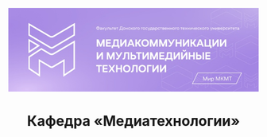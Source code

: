 <p align="center"> 
<img src="https://github.com/Department-of-Media-Technology-DSTU/.github/blob/main/MKMT.jpg?raw=true">
<h1 align=center>Кафедра «Медиатехнологии»</h1>
